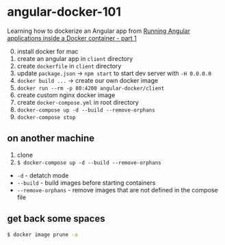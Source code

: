 # angular-docker-101

Learning how to dockerize an Angular app from
[Running Angular applications inside a Docker container - part 1](https://dpopescu.me/2017/03/13/running-angular-applications-inside-a-docker-container-part-1/)

0. install docker for mac
1. create an angular app in `client` directory
2. create `dockerfile` in `client` directory
3. update `package.json` -> `npm start` to start dev server with `-H 0.0.0.0`
4. `docker build ...` -> create our own docker image
5. `docker run --rm -p 80:4200 angular-docker/client`
6. create custom nginx docker image
7. create `docker-compose.yml` in root directory
8. `docker-compose up -d --build --remove-orphans`
9. `docker-compose stop`

## on another machine

1. clone
2. `$ docker-compose up -d --build --remove-orphans`

- `-d` - detatch mode
- `--build` - build images before starting containers
- `--remove-orphans` - remove images that are not defined in the compose file

## get back some spaces

```sh
$ docker image prune -a
```